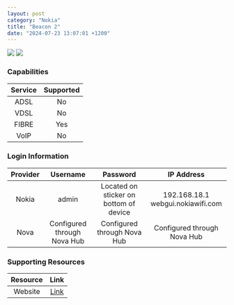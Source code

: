 ```yaml
---
layout: post
category: "Nokia"
title: "Beacon 2"
date: "2024-07-23 13:07:01 +1200"
---
```

<img src="https://www.nokia.com/sites/default/files/styles/m2_intro_desktop_video/public/second-image/beacon2_thumbnail.jpg.webp" class="modem_image">
<img src="https://www.nokia.com/sites/default/files/styles/inline_image_desktop/public/inline-images/230720_beacon-2_back_1920x1080_white_v1.png.webp" class="modem_image">

### Capabilities

| Service | Supported |
| :-: | :-: |
| ADSL | No |
| VDSL | No |
| FIBRE | Yes |
| VoIP | No |

### Login Information

| Provider | Username | Password | IP Address |
| :-: | :-: | :-: | :-: |
| Nokia | admin | Located on sticker on bottom of device | 192.168.18.1<br>webgui.nokiawifi.com |
| Nova | Configured through Nova Hub | Configured through Nova Hub | Configured through Nova Hub |

### Supporting Resources

| Resource | Link |
| :-: | :-: |
| Website | [Link](https://www.nokia.com/networks/fixed-networks/home-wi-fi/wifi-beacon-2/) |
